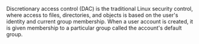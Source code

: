 Discretionary access control (DAC) is the traditional Linux security control, where access to files, directories, and objects is based on the user's identity and current group membership. When a user account is created, it is given membership to a particular group called the account's default group. 